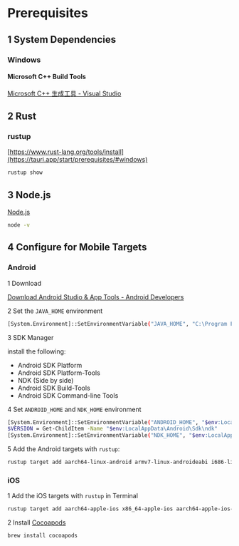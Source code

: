 
# Prerequisites

## 1 System Dependencies

### Windows

#### Microsoft C++ Build Tools

[Microsoft C++ 生成工具 - Visual Studio](https://visualstudio.microsoft.com/zh-hans/visual-cpp-build-tools/)

## 2 Rust

### rustup

[https://www.rust-lang.org/tools/install](https://tauri.app/start/prerequisites/#windows)

```sh
rustup show
```

## 3 Node.js

[Node.js](https://nodejs.org/zh-cn)

```sh
node -v
```

## 4 Configure for Mobile Targets

### Android

1 Download

[Download Android Studio & App Tools - Android Developers](https://developer.android.com/studio)

2 Set the `JAVA_HOME` environment

```sh
[System.Environment]::SetEnvironmentVariable("JAVA_HOME", "C:\Program Files\Android\Android Studio\jbr", "User")
```

3 SDK Manager

install the following:

- Android SDK Platform
- Android SDK Platform-Tools
- NDK (Side by side)
- Android SDK Build-Tools
- Android SDK Command-line Tools

4 Set `ANDROID_HOME` and `NDK_HOME` environment

```sh
[System.Environment]::SetEnvironmentVariable("ANDROID_HOME", "$env:LocalAppData\Android\Sdk", "User")
$VERSION = Get-ChildItem -Name "$env:LocalAppData\Android\Sdk\ndk"
[System.Environment]::SetEnvironmentVariable("NDK_HOME", "$env:LocalAppData\Android\Sdk\ndk\$VERSION", "User")
```

5 Add the Android targets with `rustup`:

```sh
rustup target add aarch64-linux-android armv7-linux-androideabi i686-linux-android x86_64-linux-android
```

### iOS

1 Add the iOS targets with `rustup` in Terminal

```sh
rustup target add aarch64-apple-ios x86_64-apple-ios aarch64-apple-ios-sim
```

2  Install [Cocoapods](https://cocoapods.org/)

```sh
brew install cocoapods
```
